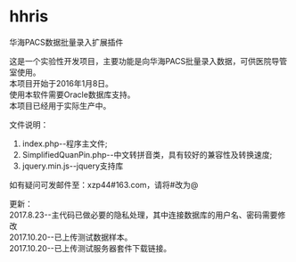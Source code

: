# hhris
华海PACS数据批量录入扩展插件

这是一个实验性开发项目，主要功能是向华海PACS批量录入数据，可供医院导管室使用。<br/>
本项目开始于2016年1月8日。<br/>
使用本软件需要Oracle数据库支持。<br/>
本项目已经用于实际生产中。<br/>

文件说明：<br/>
1. index.php--程序主文件;<br/>
2. SimplifiedQuanPin.php--中文转拼音类，具有较好的兼容性及转换速度;<br/>
3. jquery.min.js--jquery支持库

如有疑问可发邮件至：xzp44#163.com，请将#改为@<br/>

更新：<br/>
2017.8.23--主代码已做必要的隐私处理，其中连接数据库的用户名、密码需要修改<br/>
2017.10.20--已上传测试数据样本。<br/>
2017.10.20--已上传测试服务器套件下载链接。<br/>

